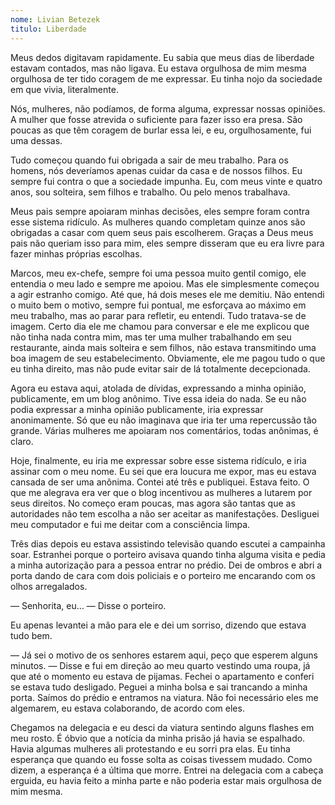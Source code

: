 ```yaml
---
nome: Livian Betezek
titulo: Liberdade
---
```


Meus dedos digitavam rapidamente. Eu sabia que meus dias de liberdade estavam contados, mas não ligava. Eu estava orgulhosa de mim mesma orgulhosa de ter tido coragem de me expressar. Eu tinha nojo da sociedade em que vivia, literalmente.

Nós, mulheres, não podíamos, de forma alguma, expressar nossas opiniões. A mulher que fosse atrevida o suficiente para fazer isso era presa. São poucas as que têm coragem de burlar essa lei, e eu, orgulhosamente, fui uma dessas.

Tudo começou quando fui obrigada a sair de meu trabalho. Para os homens, nós deveríamos apenas cuidar da casa e de nossos filhos. Eu sempre fui contra o que a sociedade impunha. Eu, com meus vinte e quatro anos, sou solteira, sem filhos e trabalho. Ou pelo menos trabalhava.

Meus pais sempre apoiaram minhas decisões, eles sempre foram contra esse sistema ridículo. As mulheres quando completam quinze anos são obrigadas a casar com quem seus pais escolherem. Graças a Deus meus pais não queriam isso para mim, eles sempre disseram que eu era livre para fazer minhas próprias escolhas.

Marcos, meu ex-chefe, sempre foi uma pessoa muito gentil comigo, ele entendia o meu lado e sempre me apoiou. Mas ele simplesmente começou a agir estranho comigo. Até que, há dois meses ele me demitiu. Não entendi o muito bem o motivo, sempre fui pontual, me esforçava ao máximo em meu trabalho, mas ao parar para refletir, eu entendi. Tudo tratava-se de imagem. Certo dia ele me chamou para conversar e ele me explicou que não tinha nada contra mim, mas ter uma mulher trabalhando em seu restaurante, ainda mais solteira e sem filhos, não estava transmitindo uma boa imagem de seu estabelecimento. Obviamente, ele me pagou tudo o que eu tinha direito, mas não pude evitar sair de lá totalmente decepcionada.

Agora eu estava aqui, atolada de dívidas, expressando a minha opinião, publicamente, em um blog anônimo. Tive essa ideia do nada. Se eu não podia expressar a minha opinião publicamente, iria expressar anonimamente. Só que eu não imaginava que iria ter uma repercussão tão grande. Várias mulheres me apoiaram nos comentários, todas anônimas, é claro.

Hoje, finalmente, eu iria me expressar sobre esse sistema ridículo, e iria assinar com o meu nome. Eu sei que era loucura me expor, mas eu estava cansada de ser uma anônima. Contei até três e publiquei. Estava feito. O que me alegrava era ver que o blog incentivou as mulheres a lutarem por seus direitos. No começo eram poucas, mas agora são tantas que as autoridades não tem escolha a não ser aceitar as manifestações. Desliguei meu computador e fui me deitar com a consciência limpa.

Três dias depois eu estava assistindo televisão quando escutei a campainha soar. Estranhei porque o porteiro avisava quando tinha alguma visita e pedia a minha autorização para a pessoa entrar no prédio. Dei de ombros e abri a porta dando de cara com dois policiais e o porteiro me encarando com os olhos arregalados.

— Senhorita, eu… — Disse o porteiro.

Eu apenas levantei a mão para ele e dei um sorriso, dizendo que estava tudo bem.

— Já sei o motivo de os senhores estarem aqui, peço que esperem alguns minutos. — Disse e fui em direção ao meu quarto vestindo uma roupa, já que até o momento eu estava de pijamas. Fechei o apartamento e conferi se estava tudo desligado. Peguei a minha bolsa e sai trancando a minha porta. Saímos do prédio e entramos na viatura. Não foi necessário eles me algemarem, eu estava colaborando, de acordo com eles.

Chegamos na delegacia e eu desci da viatura sentindo alguns flashes em meu rosto. É óbvio que a notícia da minha prisão já havia se espalhado. Havia algumas mulheres ali protestando e eu sorri pra elas. Eu tinha esperança que quando eu fosse solta as coisas tivessem mudado. Como dizem, a esperança é a última que morre. Entrei na delegacia com a cabeça erguida, eu havia feito a minha parte e não poderia estar mais orgulhosa de mim mesma.      
